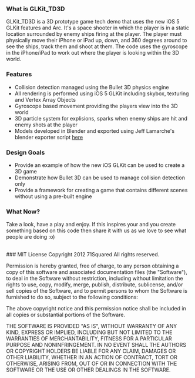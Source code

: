 ### What is GLKit_TD3D

GLKit_TD3D is a 3D prototype game tech demo that uses the new iOS 5 GLKit features and Arc. It's a space shooter in which the player is in a static location surrounded by enemy ships firing at the player. The player must physically move their iPhone or iPad up, down, and 360 degrees around to see the ships, track them and shoot at them. The code uses the gyroscope in the iPhone/iPad to work out where the player is looking within the 3D world.

### Features

* Collision detection managed using the Bullet 3D physics engine
* All rendering is performed using iOS 5 GLKit including skybox, texturing and Vertex Array Objects
* Gyroscope based movement providing the players view into the 3D world
* 3D particle system for explisions, sparks when enemy ships are hit and enemy shots at the player
* Models developed in Blender and exported using Jeff Lamarche's blender exporter script [here](https://github.com/jlamarche/iOS-OpenGLES-Stuff/tree/master/Blender%20Export/objc_blend_2.57%20(RC1))

### Design Goals

* Provide an example of how the new iOS GLKit can be used to create a 3D game
* Demonstrate how Bullet 3D can be used to manage collision detection only
* Provide a framework for creating a game that contains different scenes without using a pre-built engine

### What Now?

Take a look, have a play and enjoy. If this inspires your and you create something based on this code then share it with us as we love to see what people are doing :o)

<br/>
### MIT License
  Copyright 2012 71Squared All rights reserved.
  
  Permission is hereby granted, free of charge, to any person obtaining a copy
  of this software and associated documentation files (the "Software"), to deal
  in the Software without restriction, including without limitation the rights
  to use, copy, modify, merge, publish, distribute, sublicense, and/or sell
  copies of the Software, and to permit persons to whom the Software is
  furnished to do so, subject to the following conditions:
  
  The above copyright notice and this permission notice shall be included in
  all copies or substantial portions of the Software.
  
  THE SOFTWARE IS PROVIDED "AS IS", WITHOUT WARRANTY OF ANY KIND, EXPRESS OR
  IMPLIED, INCLUDING BUT NOT LIMITED TO THE WARRANTIES OF MERCHANTABILITY,
  FITNESS FOR A PARTICULAR PURPOSE AND NONINFRINGEMENT. IN NO EVENT SHALL THE
  AUTHORS OR COPYRIGHT HOLDERS BE LIABLE FOR ANY CLAIM, DAMAGES OR OTHER
  LIABILITY, WHETHER IN AN ACTION OF CONTRACT, TORT OR OTHERWISE, ARISING FROM,
  OUT OF OR IN CONNECTION WITH THE SOFTWARE OR THE USE OR OTHER DEALINGS IN
  THE SOFTWARE.